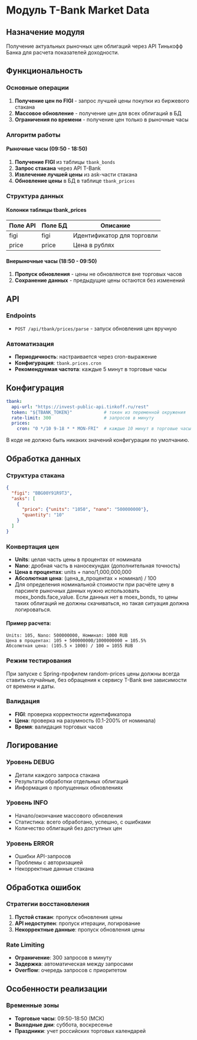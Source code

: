 # Модуль T-Bank Market Data

## Назначение модуля

Получение актуальных рыночных цен облигаций через API Тинькофф Банка для расчета показателей доходности.

## Функциональность

### Основные операции
1. **Получение цен по FIGI** - запрос лучшей цены покупки из биржевого стакана
2. **Массовое обновление** - получение цен для всех облигаций в БД
3. **Ограничения по времени** - получение цен только в рыночные часы

### Алгоритм работы

#### Рыночные часы (09:50 - 18:50)
1. **Получение FIGI** из таблицы `tbank_bonds`
2. **Запрос стакана** через API T-Bank
3. **Извлечение лучшей цены** из ask-части стакана
4. **Обновление цены** в БД в таблице `tbank_prices`

### Структура данных

#### Колонки таблицы tbank_prices
| Поле API | Поле БД | Описание                   |
|----------|---------|----------------------------|
| figi     | figi    | Идентификатор для торговли |
| price    | price   | Цена в рублях              |

#### Внерыночные часы (18:50 - 09:50)
1. **Пропуск обновления** - цены не обновляются вне торговых часов
2. **Сохранение данных** - предыдущие цены остаются без изменений

## API

### Endpoints
- `POST /api/tbank/prices/parse` - запуск обновления цен вручную

### Автоматизация
- **Периодичность**: настраивается через cron-выражение
- **Конфигурация**: `tbank.prices.cron`
- **Рекомендуемая частота**: каждые 5 минут в торговые часы

## Конфигурация

```yaml
tbank:
  api-url: "https://invest-public-api.tinkoff.ru/rest"
  token: "${TBANK_TOKEN}"            # токен из переменной окружения
  rate-limit: 300                    # запросов в минуту
  prices:
    cron: "0 */10 9-18 * * MON-FRI"  # каждые 10 минут в торговые часы
```

В коде не должно быть никаких значений конфигурации по умолчанию.

## Обработка данных

### Структура стакана
```json
{
  "figi": "BBG00Y91R9T3",
  "asks": [
    {
      "price": {"units": "1050", "nano": "500000000"},
      "quantity": "10"
    }
  ]
}
```

### Конвертация цен
- **Units**: целая часть цены в процентах от номинала
- **Nano**: дробная часть в наносекундах (дополнительная точность)
- **Цена в процентах**: units + nano/1,000,000,000
- **Абсолютная цена**: (цена_в_процентах × номинал) / 100
- Для определения номинальной стоимости при расчёте цену в парсинге рыночных данных нужно использовать moex_bonds.face_value.
  Если данных нет в moex_bonds, то цены таких облигаций не должны скачиваться, но такая ситуация должна логироваться.

#### Пример расчета:
```
Units: 105, Nano: 500000000, Номинал: 1000 RUB
Цена в процентах: 105 + 500000000/1000000000 = 105.5%
Абсолютная цена: (105.5 × 1000) / 100 = 1055 RUB
```

### Режим тестирования

При запуске с Spring-профилем random-prices цены должны всегда ставить случайные, без обращения к сервису T-Bank вне зависимости от времени и даты.

### Валидация
- **FIGI**: проверка корректности идентификатора
- **Цена**: проверка на разумность (0.1-200% от номинала)
- **Время**: валидация торговых часов

## Логирование

### Уровень DEBUG
- Детали каждого запроса стакана
- Результаты обработки отдельных облигаций
- Информация о пропущенных обновлениях

### Уровень INFO
- Начало/окончание массового обновления
- Статистика: всего обработано, успешно, с ошибками
- Количество облигаций без доступных цен

### Уровень ERROR
- Ошибки API-запросов
- Проблемы с авторизацией
- Некорректные данные стакана

## Обработка ошибок

### Стратегии восстановления
1. **Пустой стакан**: пропуск обновления цены
2. **API недоступен**: пропуск итерации, логирование
3. **Некорректные данные**: пропуск обновления цены

### Rate Limiting
- **Ограничение**: 300 запросов в минуту
- **Задержка**: автоматическая между запросами
- **Overflow**: очередь запросов с приоритетом

## Особенности реализации

### Временные зоны
- **Торговые часы**: 09:50-18:50 (МСК)
- **Выходные дни**: суббота, воскресенье
- **Праздники**: учет российских торговых календарей
